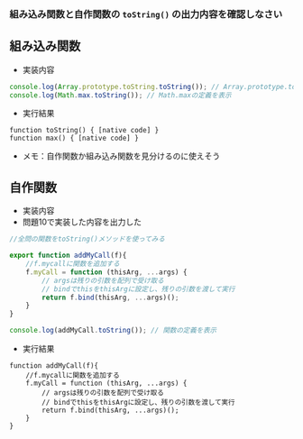 ### 組み込み関数と自作関数の `toString()` の出力内容を確認しなさい
## 組み込み関数
- 実装内容
```js
console.log(Array.prototype.toString.toString()); // Array.prototype.toStringの定義を表示
console.log(Math.max.toString()); // Math.maxの定義を表示
```
- 実行結果
```
function toString() { [native code] }
function max() { [native code] }
```
- メモ：自作関数か組み込み関数を見分けるのに使えそう
## 自作関数
- 実装内容
- 問題10で実装した内容を出力した
```js
//全問の関数をtoString()メソッドを使ってみる

export function addMyCall(f){
    //f.mycallに関数を追加する
    f.myCall = function (thisArg, ...args) {
        // argsは残りの引数を配列で受け取る
        // bindでthisをthisArgに設定し、残りの引数を渡して実行
        return f.bind(thisArg, ...args)(); 
    }
}

console.log(addMyCall.toString()); // 関数の定義を表示
```
- 実行結果
```
function addMyCall(f){
    //f.mycallに関数を追加する
    f.myCall = function (thisArg, ...args) {
        // argsは残りの引数を配列で受け取る
        // bindでthisをthisArgに設定し、残りの引数を渡して実行
        return f.bind(thisArg, ...args)();
    }
}
```